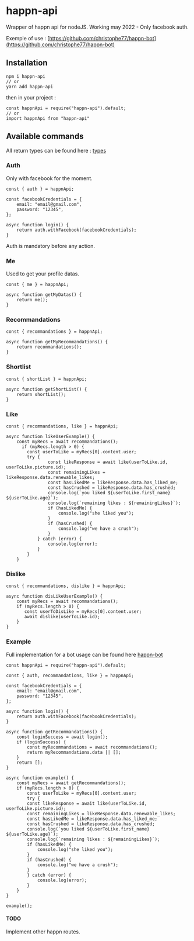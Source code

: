 # happn-api

Wrapper of happn api for nodeJS.
Working may 2022 - Only facebook auth.

Exemple of use : [https://github.com/christophe77/happn-bot](https://github.com/christophe77/happn-bot)

## Installation

    npm i happn-api
    // or
    yarn add happn-api

then in your project :

    const happnApi = require("happn-api").default;
    // or
    import happnApi from "happn-api"

## Available commands

All return types can be found here : [types](https://github.com/christophe77/happn-api/tree/master/src/types)

### Auth

Only with facebook for the moment.

    const { auth } = happnApi;

    const facebookCredentials = {
        email: "email@gmail.com",
        password: "12345",
    };

    async function login() {
        return auth.withFacebook(facebookCredentials);
    }

Auth is mandatory before any action.

### Me

Used to get your profile datas.

    const { me } = happnApi;

    async function getMyDatas() {
        return me();
    }

### Recommandations

    const { recommandations } = happnApi;

    async function getMyRecommandations() {
        return recommandations();
    }

### Shortlist

    const { shortList } = happnApi;

    async function getShortList() {
        return shortList();
    }

### Like

    const { recommandations, like } = happnApi;

    async function likeUserExample() {
        const myRecs = await recommandations();
          if (myRecs.length > 0) {
            const userToLike = myRecs[0].content.user;
            try {
                    const likeResponse = await like(userToLike.id, userToLike.picture.id);
                    const remainingLikes = likeResponse.data.renewable_likes;
                    const hasLikedMe = likeResponse.data.has_liked_me;
                    const hasCrushed = likeResponse.data.has_crushed;
                    console.log(`you liked ${userToLike.first_name} ${userToLike.age}`);
                    console.log(`remaining likes : ${remainingLikes}`);
                    if (hasLikedMe) {
                        console.log("she liked you");
                    }
                    if (hasCrushed) {
                        console.log("we have a crush");
                    }
                } catch (error) {
                    console.log(error);
                }
            }
        }

### Dislike

    const { recommandations, dislike } = happnApi;

    async function disLikeUserExample() {
        const myRecs = await recommandations();
        if (myRecs.length > 0) {
           const userToDisLike = myRecs[0].content.user;
           await dislike(userToLike.id);
        }
    }

### Example

Full implementation for a bot usage can be found here [happn-bot](https://github.com/christophe77/happn-bot)

    const happnApi = require("happn-api").default;

    const { auth, recommandations, like } = happnApi;

    const facebookCredentials = {
        email: "email@gmail.com",
        password: "12345",
    };

    async function login() {
        return auth.withFacebook(facebookCredentials);
    }

    async function getRecommandations() {
        const loginSuccess = await login();
        if (loginSuccess) {
            const myRecommandations = await recommandations();
            return myRecommandations.data || [];
        }
        return [];
    }

    async function example() {
        const myRecs = await getRecommandations();
        if (myRecs.length > 0) {
            const userToLike = myRecs[0].content.user;
            try {
            const likeResponse = await like(userToLike.id, userToLike.picture.id);
            const remainingLikes = likeResponse.data.renewable_likes;
            const hasLikedMe = likeResponse.data.has_liked_me;
            const hasCrushed = likeResponse.data.has_crushed;
            console.log(`you liked ${userToLike.first_name} ${userToLike.age}`);
            console.log(`remaining likes : ${remainingLikes}`);
            if (hasLikedMe) {
                console.log("she liked you");
            }
            if (hasCrushed) {
                console.log("we have a crush");
            }
            } catch (error) {
                console.log(error);
            }
        }
    }

    example();

#### TODO

Implement other happn routes.
